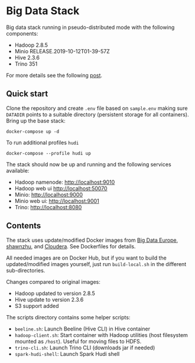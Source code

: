 # Big Data Stack

Big data stack running in pseudo-distributed mode with the following components:

 - Hadoop 2.8.5
 - Minio RELEASE.2019-10-12T01-39-57Z
 - Hive 2.3.6
 - Trino 351

For more details see the following [post](https://johs.me/posts/big-data-stack-running-sql-queries/).

## Quick start

Clone the repository and create `.env` file based on `sample.env` making sure `DATADIR` points to a
suitable directory (persistent storage for all containers). Bring up the base stack:
```
docker-compose up -d
```

To run additional profiles `hudi`
```
docker-compose --profile hudi up
```

The stack should now be up and running and the following services available:

 - Hadoop namenode: [http://localhost:9010](http://localhost:9010)
 - Hadoop web ui [http://localhost:50070](http://localhost:50070)
 - Minio: [http://localhost:9000](http://localhost:9000)
 - Minio web ui: [http://localhost:9001](http://localhost:9001)
 - Trino: [http://localhost:8080](http://localhost:8080)

## Contents

The stack uses update/modified Docker images from [Big Data Europe](https://github.com/big-data-europe),
 [shawnzhu](https://github.com/shawnzhu/docker-prestodb), and [Cloudera](https://github.com/cloudera/hue). See
Dockerfiles for details.

All needed images are on Docker Hub, but if you want to build the updated/modified images yourself, just run `build-local.sh`
in the different sub-directories.

Changes compared to original images:

 - Hadoop updated to version 2.8.5
 - Hive update to version 2.3.6
 - S3 support added

The scripts directory contains some helper scripts:

 - `beeline.sh`: Launch Beeline (Hive CLI) in Hive container
 - `hadoop-client.sh`: Start container with Hadoop utilities (host filesystem mounted as `/host`). Useful for moving files to HDFS.
 - `trino-cli.sh`: Launch Trino CLI (downloads jar if needed)
 - `spark-hudi-shell`: Launch Spark Hudi shell

